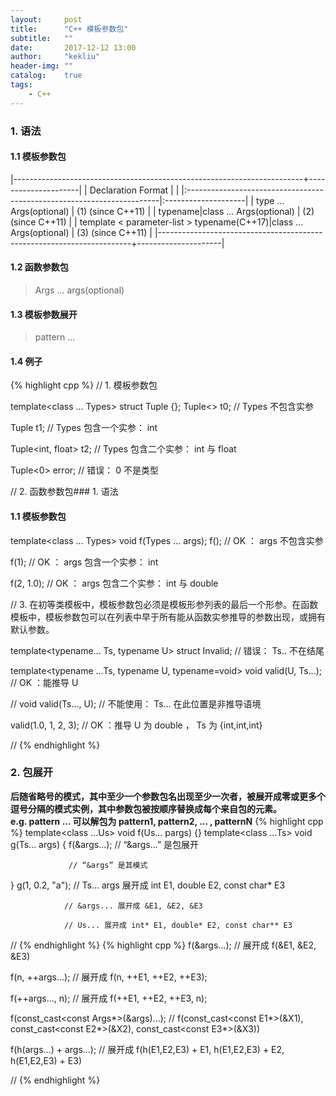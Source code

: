 ```yaml
---
layout:     post
title:      "C++ 模板参数包"
subtitle:   ""
date:       2017-12-12 13:00
author:     "kekliu"
header-img: ""
catalog:    true
tags:
    - C++
---
```



### 1. 语法
#### 1.1 模板参数包

|------------------------------------------------------------------------+---------------------|
| Declaration Format                                                     |                     |
|:-----------------------------------------------------------------------|:--------------------|
| type ... Args(optional)                                                | (1) (since C++11)   |
| typename\|class ... Args(optional)                                     | (2) (since C++11)   |
| template < parameter-list > typename(C++17)\|class ... Args(optional)  | (3) (since C++11)   |
|-----------------------------------------------------------------------+---------------------|

#### 1.2 函数参数包
> Args ... args(optional)

#### 1.3 模板参数展开
> pattern ...

#### 1.4 例子
{% highlight cpp %}
// 1. 模板参数包

template<class ... Types> struct Tuple {};
Tuple<> t0;           // Types 不包含实参

Tuple<int> t1;        // Types 包含一个实参： int

Tuple<int, float> t2; // Types 包含二个实参： int 与 float

Tuple<0> error;       // 错误： 0 不是类型

// 2. 函数参数包### 1. 语法
#### 1.1 模板参数包

template<class ... Types> void f(Types ... args);
f();       // OK ： args 不包含实参

f(1);      // OK ： args 包含一个实参： int

f(2, 1.0); // OK ： args 包含二个实参： int 与 double

// 3. 在初等类模板中，模板参数包必须是模板形参列表的最后一个形参。在函数模板中，模板参数包可以在列表中早于所有能从函数实参推导的参数出现，或拥有默认参数。

template<typename... Ts, typename U> struct Invalid; // 错误： Ts.. 不在结尾


template<typename ...Ts, typename U, typename=void>
void valid(U, Ts...);     // OK ：能推导 U

// void valid(Ts..., U);  // 不能使用： Ts... 在此位置是非推导语境


valid(1.0, 1, 2, 3);      // OK ：推导 U 为 double ， Ts 为 {int,int,int}

//
{% endhighlight %}

### 2. 包展开
<b>后随省略号的模式，其中至少一个参数包名出现至少一次者，被展开成零或更多个逗号分隔的模式实例，其中参数包被按顺序替换成每个来自包的元素。</b><br>
<b>e.g. pattern ... 可以解包为 pattern1, pattern2, ... , patternN</b>
{% highlight cpp %}
template<class ...Us> void f(Us... pargs) {}
template<class ...Ts> void g(Ts... args) {
    f(&args...); // “&args...” 是包展开

                 // “&args” 是其模式

}
g(1, 0.2, "a"); // Ts... args 展开成 int E1, double E2, const char* E3

                // &args... 展开成 &E1, &E2, &E3

                // Us... 展开成 int* E1, double* E2, const char** E3

//
{% endhighlight %}
{% highlight cpp %}
f(&args...); // 展开成 f(&E1, &E2, &E3)

f(n, ++args...); // 展开成 f(n, ++E1, ++E2, ++E3);

f(++args..., n); // 展开成 f(++E1, ++E2, ++E3, n);

f(const_cast<const Args*>(&args)...);
// f(const_cast<const E1*>(&X1), const_cast<const E2*>(&X2), const_cast<const E3*>(&X3))

f(h(args...) + args...);
// 展开成 f(h(E1,E2,E3) + E1, h(E1,E2,E3) + E2, h(E1,E2,E3) + E3)

//
{% endhighlight %}
